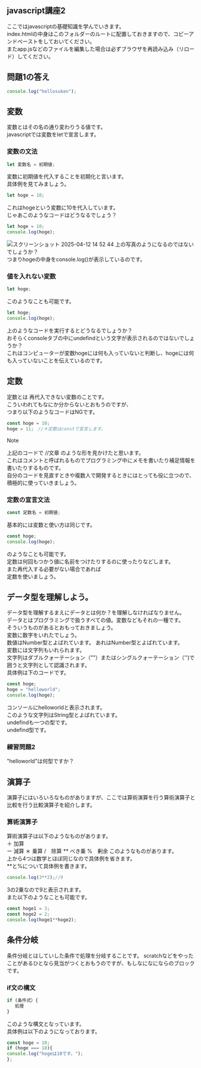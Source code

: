 ## javascript講座2
ここではjavascriptの基礎知識を学んでいきます。  
index.htmlの中身はこのフォルダーのルートに配置しておきますので、コピーアンドペーストをしておいてください。  
またapp.jsなどのファイルを編集した場合は必ずブラウザを再読み込み（リロード）してください。
## 問題1の答え
```javascript
console.log("hellosuken");
```
## 変数
変数とはその名の通り変わりうる値です。  
javascriptでは変数をletで宣言します。  
### 変数の文法
```javascript
let 変数名 = 初期値;
```
変数に初期値を代入することを初期化と言います。  
具体例を見てみましょう。  
```javascript
let hoge = 10;
```
これはhogeという変数に10を代入しています。  
じゃあこのようなコードはどうなるでしょう？  
```javascript
let hoge = 10;  
console.log(hoge);
```
![スクリーンショット 2025-04-12 14 52 44](https://github.com/user-attachments/assets/99d61a73-4474-465f-b655-5640a0c53821)
上の写真のようになるのではないでしょうか？  
つまりhogeの中身をconsole.log()が表示しているのです。
### 値を入れない変数
```javascript
let hoge;
```
このようなことも可能です。  
```javascript
let hoge;  
console.log(hoge);
```
上のようなコードを実行するとどうなるでしょうか？  
おそらくconsoleタブの中にundefindという文字が表示されるのではないでしょうか？  
これはコンピューターが変数hogeには何も入っていないと判断し、hogeには何も入っていないことを伝えているのです。  
## 定数
定数とは
再代入できない変数のことです。<br>
こういわれてもなにか分からないとおもうのですが、<br>
つまり以下のようなコードはNGです。<br>
```javascript
const hoge = 10;
hoge = 11;　//＊定数はconstで宣言します。
```
>[!Note]  
>上記のコードで //文章 のような形を見かけたと思います。  
>これはコメントと呼ばれるものでプログラミング中にメモを書いたり補足情報を書いたりするものです。  
>自分のコードを見直すときや複数人で開発するときにはとっても役に立つので、積極的に使っていきましょう。  


### 定数の宣言文法<br>
```javascript
const 定数名 = 初期値;
```
基本的には変数と使い方は同じです。  
```javascript
const hoge;
console.log(hoge);
```
のようなことも可能です。  
定数は何回もつかう値に名前をつけたりするのに使ったりなどします。<br>
また再代入する必要がない場合であれば<br>
定数を使いましょう。  
## データ型を理解しよう。  
データ型を理解するまえにデータとは何か？を理解しなければなりません。  
データとはプログラミングで扱うすべての値。変数などもそれの一種です。  
そういうものがあるとおもっておきましょう。  
変数に数字をいれたでしょう。  
数値はNumber型とよばれています。
あれはNumber型とよばれています。<br>
変数には文字列もいれられます。  
文字列はダブルクォーテーション（""）またはシングルクォーテーション（'')で囲うと文字列として認識されます。  
具体例は下のコードです。
```javascript
const hoge;
hoge = "helloworld";
console.log(hoge);
```
コンソールにhelloworldと表示されます。  
このような文字列はString型とよばれています。  
undefindも一つの型です。  
undefind型です。  
### 練習問題2
"helloworld"は何型ですか？<br>
## 演算子
演算子にはいろいろなものがありますが、ここでは算術演算を行う算術演算子と比較を行う比較演算子を紹介します。  
### 算術演算子
算術演算子は以下のようなものがあります。  
＋ 加算  
ー 減算
＊ 乗算
/　除算
** べき乗
%　剰余
このようなものがあります。  
上から4つは数学とほぼ同じなので具体例を省きます。  
**と%について具体例を書きます。
```javascript
console.log(3**2);//9
```
3の2乗なので9と表示されます。  
また以下のようなことも可能です。  
```javascript
const hoge1 = 3;
const hoge2 = 2;
console.log(hoge1**hoge2);
```
## 条件分岐
条件分岐とはしていした条件で処理を分岐することです。
scratchなどをやったことがあるひとなら見当がつくとおもうのですが、もしなになにならのブロックです。  
### if文の構文
```javascript
if (条件式）{
   処理
}
```
このような構文となっています。  
具体例は以下のようになっております。  
```javascript
const hoge = 10;  
if (hoge === 10){  
console.log("hogeは10です。");
};
```
